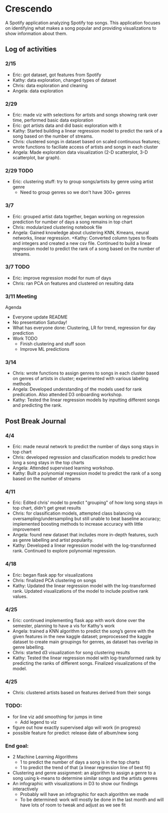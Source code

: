 # Crescendo

A Spotify application analyzing Spotify top songs. This application focuses on identifying what makes a song popular and providing visualizations to show information about them.

## Log of activities

### 2/15

+ Eric: got dataset, got features from Spotify
+ Kathy: data exploration, changed types of dataset
+ Chris: data exploration and cleaning
+ Angela: data exploration

### 2/29

+ Eric: made viz with selections for artists and songs showing rank over time,
  performed basic data exploration
+ Eric: got artists data and did basic exploration with it
+ Kathy: Started building a linear regression model to predict the rank of a song based on the number of streams.
+ Chris: clustered songs in dataset based on scaled continuous features; wrote functions to faciliate access of artists and songs in each cluster
+ Angela: Made exploration data visualization (2-D scatterplot, 3-D scatterplot, bar graph).  

### 2/29 TODO

+ Eric: clustering stuff: try to group songs/artists by genre using artist
  genre
  + Need to group genres so we don't have 300+ genres

### 3/7

+ Eric: grouped artist data together, began working on regression prediction for
number of days a song remains in top chart
+ Chris: modularized clustering notebook file
+ Angela: Gained knowledge about clustering KNN, Kmeans, neural networks, linear regression.
+Kathy: Converted column types to floats and integers and created a new csv file.
Continued to build a linear regression model to predict the rank of a song based on the number of streams.


### 3/7 TODO

+ Eric: improve regression model for num of days
+ Chris: ran PCA on features and clustered on resulting data

### 3/11 Meeting

Agenda

+ Everyone update README
+ No presentation Saturday!
+ What has everyone done: Clustering, LR for trend, regression for day
  prediction
+ Work TODO
  + Finish clustering and stuff soon
  + Improve ML predictions

### 3/14

+ Chris: wrote functions to assign genres to songs in each cluster based on genres of artists in cluster; experimented with various labeling methods
+ Angela: Developed understanding of the models used for rank predication. Also attended D3 onboarding workshop.
+ Kathy: Tested the linear regression models by inputting different songs and predicting the rank.

## Post Break Journal

### 4/4

+ Eric: made neural network to predict the number of days song stays in top chart
+ Chris: developed regression and classification models to predict how long a song stays in the top charts
+ Angela: Attended supervised learning workshop.
+ Kathy: Built a polynomial regression model to predict the rank of a song based on the number of streams

### 4/11

+ Eric: Edited chris' model to predict "grouping" of how long song stays in top chart,
  didn't get great results
+ Chris: for classification models, attempted class balancing via oversampling/undersampling but still unable to beat baseline accuracy;
implemented boosting methods to increase accuracy with little improvement
+ Angela: found new dataset that includes more in-depth features, such as genre labelling and artist popularity.
+ Kathy: Developed a linear regression model with the log-transformed rank. Continued to explore polynomial regression.


### 4/18

+ Eric: began flask app for visualizations
+ Chris: finalized PCA clustering on songs
+ Kathy: Updated the linear regression model with the log-transformed rank.
Updated visualizations of the model to include positive rank values.

### 4/25

+ Eric: continued implementing flask app with work done over the semester,
  planning to have a vis for Kathy's work
+ Angela: trained a KNN algorithm to predict the song’s genre with the given features in the new kaggle dataset;
preprocessed the kaggle dataset to create main groupings for genres, as dataset has overlap in genre labelling.
+ Chris: started d3 visualization for song clustering results
+ Kathy: Tested the linear regression model with log-transformed rank by predicting the ranks of different songs. Finalized visualizations of the model.



### 4/25

+ Chris: clustered artists based on features derived from their songs

### TODO:

+ for line viz add smoothing for jumps in time
  + Add legend to viz
+ figure out how exactly supervised algo will work (in progress)
+ possible feature for predict: release date of album/new song

### End goal:

+ 2 Machine Learning Algorithms
  + 1 to predict the number of days a song is in the top charts
  + 1 to predict the trend of that (a linear regression line of best fit)
+ Clustering and genre assignment: an algorithm to assign a genre to a song using k-means to determine similar songs and the artists genres
+ An infographic with visualizations in D3 to show our findings interactively
  + Probably will have an infographic for each algorithm we made
  + To be determined: work will mostly be done in the last month and will have
    lots of room to tweak and adjust as we see fit

